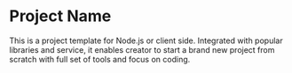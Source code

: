 # Project Name

This is a project template for Node.js or client side.
Integrated with popular libraries and service,
it enables creator to start a brand new project from scratch with
full set of tools and focus on coding.
